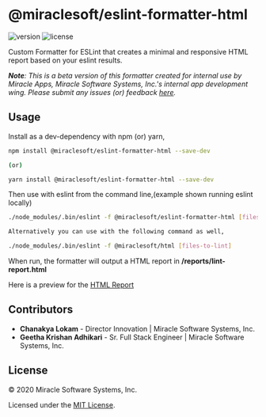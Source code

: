 # @miraclesoft/eslint-formatter-html

![version](https://img.shields.io/badge/dynamic/json?color=orange&label=version&prefix=%20&query=version&suffix=%20&url=https%3A%2F%2Fraw.githubusercontent.com%2Fmiracleapps%2Feslint-formatter-html%2Fmaster%2Fpackage.json) ![license](https://img.shields.io/badge/dynamic/json?color=blue&label=license&query=license&url=https%3A%2F%2Fraw.githubusercontent.com%2Fmiracleapps%2Feslint-formatter-html%2Fmaster%2Fpackage.json)

Custom Formatter for ESLint that creates a minimal and responsive HTML report based on your eslint results.

**_Note_**_: This is a beta version of this formatter created for internal use by Miracle Apps, Miracle Software Systems, Inc.'s internal app development wing. Please submit any issues (or) feedback [here](https://github.com/miracleapps/eslint-formatter-html/issues)._

## Usage

Install as a dev-dependency with npm (or) yarn,

```sh
npm install @miraclesoft/eslint-formatter-html --save-dev

(or)

yarn install @miraclesoft/eslint-formatter-html --save-dev
```

Then use with eslint from the command line,(example shown running eslint locally)

```sh
./node_modules/.bin/eslint -f @miraclesoft/eslint-formatter-html [files-to-lint]

Alternatively you can use with the following command as well,

./node_modules/.bin/eslint -f @miraclesoft/html [files-to-lint]
```

When run, the formatter will output a HTML report in **/reports/lint-report.html**

Here is a preview for the [HTML Report](http://htmlpreview.github.io/?https://github.com/miracleapps/eslint-formatter-html/blob/master/assets/lint-report.html)

## Contributors

- **Chanakya Lokam** - Director Innovation | Miracle Software Systems, Inc.
- **Geetha Krishan Adhikari** - Sr. Full Stack Engineer | Miracle Software Systems, Inc.

## License

© 2020 Miracle Software Systems, Inc.

Licensed under the [MIT License](LICENSE).
